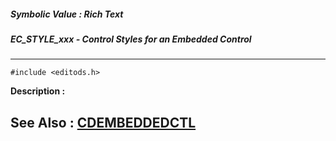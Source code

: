 ##### Symbolic Value : Rich Text
##### EC_STYLE_xxx - Control Styles for an Embedded Control
---
```
#include <editods.h>
```
**Description :**



**See Also :**
[CDEMBEDDEDCTL](/domino-c-api-docs/reference/Data/CDEMBEDDEDCTL)
---
